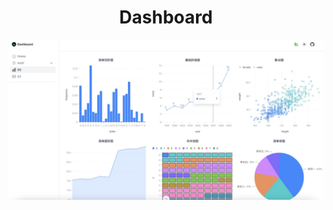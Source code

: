 <h1 align="center">
    Dashboard 
</h1>

<div align="center">
    <img src="./.github/assets/preview-dashboard.png" style="object-fit:fill;"/>
</div>